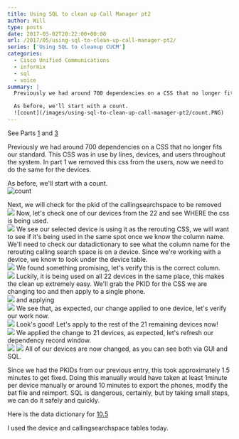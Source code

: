 ```yaml
---
title: Using SQL to clean up Call Manager pt2
author: Will
type: posts
date: 2017-05-02T20:22:00+00:00
url: /2017/05/using-sql-to-clean-up-call-manager-pt2/
series: ['Using SQL to cleanup CUCM']
categories:
  - Cisco Unified Communications
  - informix
  - sql
  - voice
summary: |
  Previously we had around 700 dependencies on a CSS that no longer fits our standard. This CSS was in use by lines, devices, and users throughout the system. In part 1 we removed this css from the users, now we need to do the same for the devices.

  As before, we'll start with a count.  
  ![count](/images/using-sql-to-clean-up-call-manager-pt2/count.PNG)
---
```


See Parts&nbsp;[1][1]&nbsp;and&nbsp;[3][2]

Previously we had around 700 dependencies on a CSS that no longer fits our standard. This CSS was in use by lines, devices, and users throughout the system. In part 1 we removed this css from the users, now we need to do the same for the devices.

As before, we'll start with a count.  
![count](/images/using-sql-to-clean-up-call-manager-pt2/count.PNG)

Next, we will check for the pkid of the callingsearchspace to be removed  
![](/images/using-sql-to-clean-up-call-manager-pt2/2.PNG)
Now, let's check one of our devices from the 22 and see WHERE the css is being used.  
![](/images/using-sql-to-clean-up-call-manager-pt2/3.PNG) 
We see our selected device is using it as the rerouting CSS, we will want to see if it's being used in the same spot once we know the column name. We'll need to check our datadictionary to see what the column name for the rerouting calling search space is on a device. Since we're working with a device, we know to look under the device table.  
![](/images/using-sql-to-clean-up-call-manager-pt2/4a.PNG) 
We found something promising, let's verify this is the correct column.  
![](/images/using-sql-to-clean-up-call-manager-pt2/5a.PNG) 
Luckily, it is being used on all 22 devices in the same place, this makes the clean up extremely easy. We'll grab the PKID for the CSS we are changing too and then apply to a single phone.  
![](/images/using-sql-to-clean-up-call-manager-pt2/6.PNG) 
and applying  
![](/images/using-sql-to-clean-up-call-manager-pt2/7.PNG) 
We see that, as expected, our change applied to one device, let's verify our work now.  
![](/images/using-sql-to-clean-up-call-manager-pt2/8.PNG) 
Look's good! Let's apply to the rest of the 21 remaining devices now!  
![](/images/using-sql-to-clean-up-call-manager-pt2/9.PNG) 
We applied the change to 21 devices, as expected, let's refresh our dependency record window.  
![](/images/using-sql-to-clean-up-call-manager-pt2/10.PNG) 
![](/images/using-sql-to-clean-up-call-manager-pt2/11.PNG) 
All of our devices are now changed, as you can see both via GUI and SQL.

Since we had the PKIDs from our previous entry, this took approximately 1.5 minutes to get fixed. Doing this manually would have taken at least 1minute per device manually or around 10 minutes to export the phones, modify the bat file and reimport. SQL is dangerous, certainly, but by taking small steps, we can do it safely and quickly.

Here is the data dictionary for [10.5](https://developer.cisco.com/media/UCM10.5DataDictionary/UCM10.5DataDictionary.htm)

I used the device and callingsearchspace tables today.

 [1]: /2017/04/using-sql-to-clean-up-call-manager-pt1/
 [2]: /2017/05/using-sql-to-clean-up-call-manager-pt3/